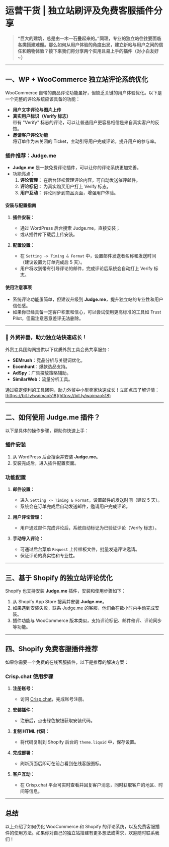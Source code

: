 # 运营干货 | 独立站刷评及免费客服插件分享

> **“巨大的建筑，总是由一木一石叠起来的。”同理，专业的独立站往往要面临各类搭建难题。那么如何从用户体验的角度出发，建立新站与用户之间的信任和购物体验？接下来我们将分享两个实用且易上手的插件（对小白友好~）**

---

## 一、WP + WooCommerce 独立站评论系统优化

WooCommerce 自带的商品评论功能虽好，但缺乏关键的用户体验优化。以下是一个完整的评论系统应该具备的功能：

- **用户文字评论与图片上传**  
- **真实用户标识（Verify 标志）**  
  带有 "Verify" 标志的评论，可以让普通用户更容易相信是来自真实客户的反馈。
- **邀请客户评论功能**  
  将订单作为未关闭的 Ticket，主动引导用户完成评论，提升用户的参与率。

### 插件推荐：Judge.me

- **Judge.me** 是一款免费评论插件，可以让你的评论系统更加完善。  
- 功能亮点：  
  1. **评论管理：** 在后台轻松管理评论内容，可自动发送催评邮件。  
  2. **评论标记：** 为真实购买用户打上 Verify 标志。  
  3. **用户互动：** 评论同步到商品页面，增强用户体验。

#### 安装与配置指南

1. **插件安装：**  
   - 通过 WordPress 后台搜索 Judge.me，直接安装；  
   - 或从插件库下载后上传安装。  

2. **配置设置：**  
   - 在 `Setting -> Timing & Format` 中，设置邮件发送者名称和发送时间（建议设置为订单完成后 5 天）。  
   - 用户将收到带有引导评论的邮件，完成评论后系统会自动打上 Verify 标志。  

#### 使用注意事项

- 系统评论功能虽简单，但建议升级到 **Judge.me**，提升独立站的专业性和用户信任感。  
- 如果你已经具备一定客户积累和信心，可以尝试使用更高标准的工具如 Trust Pilot，但需注意恶意差评无法删除。  

---

### 🚀 **外贸神器，助力独立站快速成长！**  
外贸工具团购网提供以下优质外贸工具会员共享服务：  

- **SEMrush**：竞品分析与关键词优化。  
- **Ecomhunt**：爆款选品支持。  
- **AdSpy**：广告投放策略辅助。  
- **SimilarWeb**：流量分析工具。  

通过稳定便利的工具团购，助力外贸中小型卖家快速成长！立即点击了解详情：[https://bit.ly/waimao518](https://bit.ly/waimao518)

---

## 二、如何使用 Judge.me 插件？

以下是具体的操作步骤，帮助你快速上手：

### 插件安装

1. 从 WordPress 后台搜索并安装 **Judge.me**。  
2. 安装完成后，进入插件配置页面。  

### 功能配置

1. **邮件设置：**  
   - 进入 `Setting -> Timing & Format`，设置邮件的发送时间（建议 5 天）。  
   - 系统会在订单完成后自动发送邮件，邀请用户完成评论。  

2. **用户评论管理：**  
   - 用户通过邮件完成评论后，系统自动标记为已验证评论（Verify 标志）。  

3. **手动导入评论：**  
   - 可通过后台菜单 `Request` 上传样板文件，批量发送评论邀请。  
   - 保证评论的真实性和专业性。

---

## 三、基于 Shopify 的独立站评论优化

Shopify 也支持安装 **Judge.me** 插件，安装和使用步骤如下：

1. 从 Shopify App Store 搜索并安装 **Judge.me**。  
2. 如果遇到安装失败，联系 Judge.me 的客服，他们会在数小时内手动完成安装。  
3. 插件功能与 WooCommerce 版本类似，支持评论标记、邮件催评、评论同步等功能。

---

## 四、Shopify 免费客服插件推荐

如果你需要一个免费的在线客服插件，以下是推荐的解决方案：

### Crisp.chat 使用步骤

1. **注册账号：**  
   - 访问 [Crisp.chat](https://crisp.chat)，完成账号注册。  

2. **安装插件：**  
   - 注册后，点击绿色按钮获取安装代码。  

3. **复制 HTML 代码：**  
   - 将代码复制到 Shopify 后台的 `theme.liquid` 中，保存设置。  

4. **完成部署：**  
   - 刷新页面后即可在前台看到在线客服图标。  

5. **客户互动：**  
   - 在 Crisp.chat 平台可实时查看并回复客户消息，同时获取客户的地区、时间等信息。  

---

## 总结

以上介绍了如何优化 WooCommerce 和 Shopify 的评论系统，以及免费客服插件的使用方法。如果你对自己的独立站搭建有更多想法或需求，欢迎随时联系我们！  



